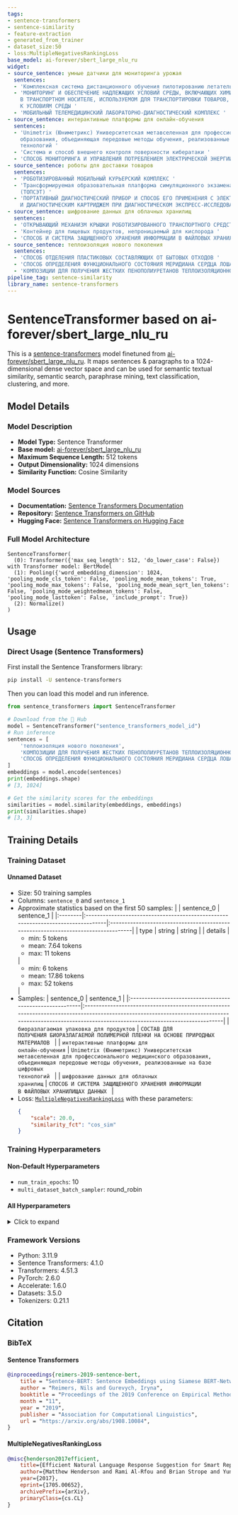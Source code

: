 ```yaml
---
tags:
- sentence-transformers
- sentence-similarity
- feature-extraction
- generated_from_trainer
- dataset_size:50
- loss:MultipleNegativesRankingLoss
base_model: ai-forever/sbert_large_nlu_ru
widget:
- source_sentence: умные датчики для мониторинга урожая
  sentences:
  - 'Комплексная система дистанционного обучения пилотированию летательных аппаратов '
  - 'МОНИТОРИНГ И ОБЕСПЕЧЕНИЕ НАДЛЕЖАЩИХ УСЛОВИЙ СРЕДЫ, ВКЛЮЧАЮЩИХ ХИМИЧЕСКИЙ БАЛАНС,
    В ТРАНСПОРТНОМ НОСИТЕЛЕ, ИСПОЛЬЗУЕМОМ ДЛЯ ТРАНСПОРТИРОВКИ ТОВАРОВ, ЧУВСТВИТЕЛЬНЫХ
    К УСЛОВИЯМ СРЕДЫ '
  - 'МОБИЛЬНЫЙ ТЕЛЕМЕДИЦИНСКИЙ ЛАБОРАТОРНО-ДИАГНОСТИЧЕСКИЙ КОМПЛЕКС '
- source_sentence: интерактивные платформы для онлайн-обучения
  sentences:
  - 'Unimetrix (Юниметрикс) Университетская метавселенная для профессионального медицинского
    образования, объединяющая передовые методы обучения, реализованные на базе цифровых
    технологий '
  - 'Система и способ внешнего контроля поверхности кибератаки '
  - 'СПОСОБ МОНИТОРИНГА И УПРАВЛЕНИЯ ПОТРЕБЛЕНИЕМ ЭЛЕКТРИЧЕСКОЙ ЭНЕРГИИ '
- source_sentence: роботы для доставки товаров
  sentences:
  - 'РОБОТИЗИРОВАННЫЙ МОБИЛЬНЫЙ КУРЬЕРСКИЙ КОМПЛЕКС '
  - 'Трансформируемая образовательная платформа симуляционного экзамена и тренинга
    (ТОПСЭТ) '
  - 'ПОРТАТИВНЫЙ ДИАГНОСТИЧЕСКИЙ ПРИБОР И СПОСОБ ЕГО ПРИМЕНЕНИЯ С ЭЛЕКТРОННЫМ УСТРОЙСТВОМ
    И ДИАГНОСТИЧЕСКИМ КАРТРИДЖЕМ ПРИ ДИАГНОСТИЧЕСКОМ ЭКСПРЕСС-ИССЛЕДОВАНИИ '
- source_sentence: шифрование данных для облачных хранилищ
  sentences:
  - 'ОТКРЫВАЮЩИЙ МЕХАНИЗМ КРЫШКИ РОБОТИЗИРОВАННОГО ТРАНСПОРТНОГО СРЕДСТВА '
  - 'Контейнер для пищевых продуктов, непроницаемый для кислорода '
  - 'СПОСОБ И СИСТЕМА ЗАЩИЩЕННОГО ХРАНЕНИЯ ИНФОРМАЦИИ В ФАЙЛОВЫХ ХРАНИЛИЩАХ ДАННЫХ '
- source_sentence: теплоизоляция нового поколения
  sentences:
  - 'СПОСОБ ОТДЕЛЕНИЯ ПЛАСТИКОВЫХ СОСТАВЛЯЮЩИХ ОТ БЫТОВЫХ ОТХОДОВ '
  - 'СПОСОБ ОПРЕДЕЛЕНИЯ ФУНКЦИОНАЛЬНОГО СОСТОЯНИЯ МЕРИДИАНА СЕРДЦА ЛОШАДИ '
  - 'КОМПОЗИЦИИ ДЛЯ ПОЛУЧЕНИЯ ЖЕСТКИХ ПЕНОПОЛИУРЕТАНОВ ТЕПЛОИЗОЛЯЦИОННОГО НАЗНАЧЕНИЯ '
pipeline_tag: sentence-similarity
library_name: sentence-transformers
---
```


# SentenceTransformer based on ai-forever/sbert_large_nlu_ru

This is a [sentence-transformers](https://www.SBERT.net) model finetuned from [ai-forever/sbert_large_nlu_ru](https://huggingface.co/ai-forever/sbert_large_nlu_ru). It maps sentences & paragraphs to a 1024-dimensional dense vector space and can be used for semantic textual similarity, semantic search, paraphrase mining, text classification, clustering, and more.

## Model Details

### Model Description
- **Model Type:** Sentence Transformer
- **Base model:** [ai-forever/sbert_large_nlu_ru](https://huggingface.co/ai-forever/sbert_large_nlu_ru) <!-- at revision 89deeaa197d9d146e5763ac1f5fe32bf66817126 -->
- **Maximum Sequence Length:** 512 tokens
- **Output Dimensionality:** 1024 dimensions
- **Similarity Function:** Cosine Similarity
<!-- - **Training Dataset:** Unknown -->
<!-- - **Language:** Unknown -->
<!-- - **License:** Unknown -->

### Model Sources

- **Documentation:** [Sentence Transformers Documentation](https://sbert.net)
- **Repository:** [Sentence Transformers on GitHub](https://github.com/UKPLab/sentence-transformers)
- **Hugging Face:** [Sentence Transformers on Hugging Face](https://huggingface.co/models?library=sentence-transformers)

### Full Model Architecture

```
SentenceTransformer(
  (0): Transformer({'max_seq_length': 512, 'do_lower_case': False}) with Transformer model: BertModel 
  (1): Pooling({'word_embedding_dimension': 1024, 'pooling_mode_cls_token': False, 'pooling_mode_mean_tokens': True, 'pooling_mode_max_tokens': False, 'pooling_mode_mean_sqrt_len_tokens': False, 'pooling_mode_weightedmean_tokens': False, 'pooling_mode_lasttoken': False, 'include_prompt': True})
  (2): Normalize()
)
```

## Usage

### Direct Usage (Sentence Transformers)

First install the Sentence Transformers library:

```bash
pip install -U sentence-transformers
```

Then you can load this model and run inference.
```python
from sentence_transformers import SentenceTransformer

# Download from the 🤗 Hub
model = SentenceTransformer("sentence_transformers_model_id")
# Run inference
sentences = [
    'теплоизоляция нового поколения',
    'КОМПОЗИЦИИ ДЛЯ ПОЛУЧЕНИЯ ЖЕСТКИХ ПЕНОПОЛИУРЕТАНОВ ТЕПЛОИЗОЛЯЦИОННОГО НАЗНАЧЕНИЯ ',
    'СПОСОБ ОПРЕДЕЛЕНИЯ ФУНКЦИОНАЛЬНОГО СОСТОЯНИЯ МЕРИДИАНА СЕРДЦА ЛОШАДИ ',
]
embeddings = model.encode(sentences)
print(embeddings.shape)
# [3, 1024]

# Get the similarity scores for the embeddings
similarities = model.similarity(embeddings, embeddings)
print(similarities.shape)
# [3, 3]
```

<!--
### Direct Usage (Transformers)

<details><summary>Click to see the direct usage in Transformers</summary>

</details>
-->

<!--
### Downstream Usage (Sentence Transformers)

You can finetune this model on your own dataset.

<details><summary>Click to expand</summary>

</details>
-->

<!--
### Out-of-Scope Use

*List how the model may foreseeably be misused and address what users ought not to do with the model.*
-->

<!--
## Bias, Risks and Limitations

*What are the known or foreseeable issues stemming from this model? You could also flag here known failure cases or weaknesses of the model.*
-->

<!--
### Recommendations

*What are recommendations with respect to the foreseeable issues? For example, filtering explicit content.*
-->

## Training Details

### Training Dataset

#### Unnamed Dataset

* Size: 50 training samples
* Columns: <code>sentence_0</code> and <code>sentence_1</code>
* Approximate statistics based on the first 50 samples:
  |         | sentence_0                                                                       | sentence_1                                                                        |
  |:--------|:---------------------------------------------------------------------------------|:----------------------------------------------------------------------------------|
  | type    | string                                                                           | string                                                                            |
  | details | <ul><li>min: 5 tokens</li><li>mean: 7.64 tokens</li><li>max: 11 tokens</li></ul> | <ul><li>min: 6 tokens</li><li>mean: 17.86 tokens</li><li>max: 52 tokens</li></ul> |
* Samples:
  | sentence_0                                               | sentence_1                                                                                                                                                                                           |
  |:---------------------------------------------------------|:-----------------------------------------------------------------------------------------------------------------------------------------------------------------------------------------------------|
  | <code>биоразлагаемая упаковка для продуктов</code>       | <code>СОСТАВ ДЛЯ ПОЛУЧЕНИЯ БИОРАЗЛАГАЕМОЙ ПОЛИМЕРНОЙ ПЛЕНКИ НА ОСНОВЕ ПРИРОДНЫХ МАТЕРИАЛОВ </code>                                                                                                   |
  | <code>интерактивные платформы для онлайн-обучения</code> | <code>Unimetrix (Юниметрикс) Университетская метавселенная для профессионального медицинского образования, объединяющая передовые методы обучения, реализованные на базе цифровых технологий </code> |
  | <code>шифрование данных для облачных хранилищ</code>     | <code>СПОСОБ И СИСТЕМА ЗАЩИЩЕННОГО ХРАНЕНИЯ ИНФОРМАЦИИ В ФАЙЛОВЫХ ХРАНИЛИЩАХ ДАННЫХ </code>                                                                                                          |
* Loss: [<code>MultipleNegativesRankingLoss</code>](https://sbert.net/docs/package_reference/sentence_transformer/losses.html#multiplenegativesrankingloss) with these parameters:
  ```json
  {
      "scale": 20.0,
      "similarity_fct": "cos_sim"
  }
  ```

### Training Hyperparameters
#### Non-Default Hyperparameters

- `num_train_epochs`: 10
- `multi_dataset_batch_sampler`: round_robin

#### All Hyperparameters
<details><summary>Click to expand</summary>

- `overwrite_output_dir`: False
- `do_predict`: False
- `eval_strategy`: no
- `prediction_loss_only`: True
- `per_device_train_batch_size`: 8
- `per_device_eval_batch_size`: 8
- `per_gpu_train_batch_size`: None
- `per_gpu_eval_batch_size`: None
- `gradient_accumulation_steps`: 1
- `eval_accumulation_steps`: None
- `torch_empty_cache_steps`: None
- `learning_rate`: 5e-05
- `weight_decay`: 0.0
- `adam_beta1`: 0.9
- `adam_beta2`: 0.999
- `adam_epsilon`: 1e-08
- `max_grad_norm`: 1
- `num_train_epochs`: 10
- `max_steps`: -1
- `lr_scheduler_type`: linear
- `lr_scheduler_kwargs`: {}
- `warmup_ratio`: 0.0
- `warmup_steps`: 0
- `log_level`: passive
- `log_level_replica`: warning
- `log_on_each_node`: True
- `logging_nan_inf_filter`: True
- `save_safetensors`: True
- `save_on_each_node`: False
- `save_only_model`: False
- `restore_callback_states_from_checkpoint`: False
- `no_cuda`: False
- `use_cpu`: False
- `use_mps_device`: False
- `seed`: 42
- `data_seed`: None
- `jit_mode_eval`: False
- `use_ipex`: False
- `bf16`: False
- `fp16`: False
- `fp16_opt_level`: O1
- `half_precision_backend`: auto
- `bf16_full_eval`: False
- `fp16_full_eval`: False
- `tf32`: None
- `local_rank`: 0
- `ddp_backend`: None
- `tpu_num_cores`: None
- `tpu_metrics_debug`: False
- `debug`: []
- `dataloader_drop_last`: False
- `dataloader_num_workers`: 0
- `dataloader_prefetch_factor`: None
- `past_index`: -1
- `disable_tqdm`: False
- `remove_unused_columns`: True
- `label_names`: None
- `load_best_model_at_end`: False
- `ignore_data_skip`: False
- `fsdp`: []
- `fsdp_min_num_params`: 0
- `fsdp_config`: {'min_num_params': 0, 'xla': False, 'xla_fsdp_v2': False, 'xla_fsdp_grad_ckpt': False}
- `tp_size`: 0
- `fsdp_transformer_layer_cls_to_wrap`: None
- `accelerator_config`: {'split_batches': False, 'dispatch_batches': None, 'even_batches': True, 'use_seedable_sampler': True, 'non_blocking': False, 'gradient_accumulation_kwargs': None}
- `deepspeed`: None
- `label_smoothing_factor`: 0.0
- `optim`: adamw_torch
- `optim_args`: None
- `adafactor`: False
- `group_by_length`: False
- `length_column_name`: length
- `ddp_find_unused_parameters`: None
- `ddp_bucket_cap_mb`: None
- `ddp_broadcast_buffers`: False
- `dataloader_pin_memory`: True
- `dataloader_persistent_workers`: False
- `skip_memory_metrics`: True
- `use_legacy_prediction_loop`: False
- `push_to_hub`: False
- `resume_from_checkpoint`: None
- `hub_model_id`: None
- `hub_strategy`: every_save
- `hub_private_repo`: None
- `hub_always_push`: False
- `gradient_checkpointing`: False
- `gradient_checkpointing_kwargs`: None
- `include_inputs_for_metrics`: False
- `include_for_metrics`: []
- `eval_do_concat_batches`: True
- `fp16_backend`: auto
- `push_to_hub_model_id`: None
- `push_to_hub_organization`: None
- `mp_parameters`: 
- `auto_find_batch_size`: False
- `full_determinism`: False
- `torchdynamo`: None
- `ray_scope`: last
- `ddp_timeout`: 1800
- `torch_compile`: False
- `torch_compile_backend`: None
- `torch_compile_mode`: None
- `include_tokens_per_second`: False
- `include_num_input_tokens_seen`: False
- `neftune_noise_alpha`: None
- `optim_target_modules`: None
- `batch_eval_metrics`: False
- `eval_on_start`: False
- `use_liger_kernel`: False
- `eval_use_gather_object`: False
- `average_tokens_across_devices`: False
- `prompts`: None
- `batch_sampler`: batch_sampler
- `multi_dataset_batch_sampler`: round_robin

</details>

### Framework Versions
- Python: 3.11.9
- Sentence Transformers: 4.1.0
- Transformers: 4.51.3
- PyTorch: 2.6.0
- Accelerate: 1.6.0
- Datasets: 3.5.0
- Tokenizers: 0.21.1

## Citation

### BibTeX

#### Sentence Transformers
```bibtex
@inproceedings{reimers-2019-sentence-bert,
    title = "Sentence-BERT: Sentence Embeddings using Siamese BERT-Networks",
    author = "Reimers, Nils and Gurevych, Iryna",
    booktitle = "Proceedings of the 2019 Conference on Empirical Methods in Natural Language Processing",
    month = "11",
    year = "2019",
    publisher = "Association for Computational Linguistics",
    url = "https://arxiv.org/abs/1908.10084",
}
```

#### MultipleNegativesRankingLoss
```bibtex
@misc{henderson2017efficient,
    title={Efficient Natural Language Response Suggestion for Smart Reply},
    author={Matthew Henderson and Rami Al-Rfou and Brian Strope and Yun-hsuan Sung and Laszlo Lukacs and Ruiqi Guo and Sanjiv Kumar and Balint Miklos and Ray Kurzweil},
    year={2017},
    eprint={1705.00652},
    archivePrefix={arXiv},
    primaryClass={cs.CL}
}
```

<!--
## Glossary

*Clearly define terms in order to be accessible across audiences.*
-->

<!--
## Model Card Authors

*Lists the people who create the model card, providing recognition and accountability for the detailed work that goes into its construction.*
-->

<!--
## Model Card Contact

*Provides a way for people who have updates to the Model Card, suggestions, or questions, to contact the Model Card authors.*
-->